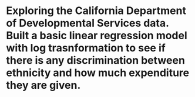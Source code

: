 # Exploring the California Department of Developmental Services data. Built a basic linear regression model with log trasnformation to see if there is any discrimination between ethnicity and how much expenditure they are given.
